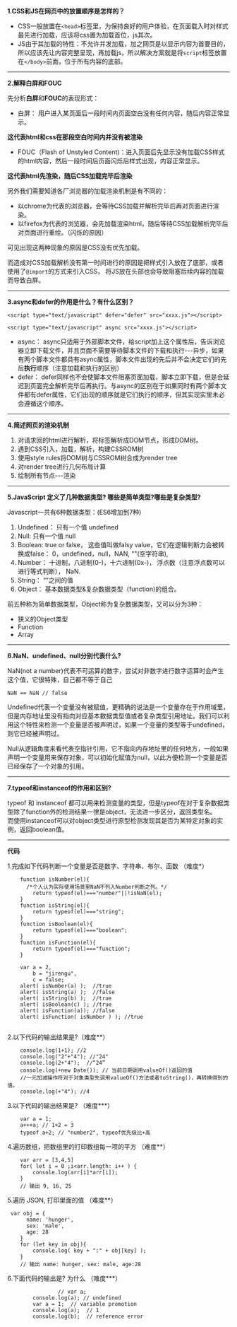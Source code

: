**1.CSS和JS在网页中的放置顺序是怎样的？**

- CSS一般放置在`<head>`标签里，为保持良好的用户体验，在页面载入时对样式最先进行加载，应该将css置为加载首位，js其次。    
- JS由于其加载的特性：不允许并发加载，加之网页是以显示内容为首要目的，所以应该先让内容完整呈现，再加载js，所以解决方案就是将`script`标签放置在`</body>`前面，位于所有内容的底部。    

---

**2.解释白屏和FOUC**   

先分析**白屏**和**FOUC**的表现形式： 

- 白屏： 用户进入某页面后一段时间内页面空白没有任何内容，随后内容正常显示。    

**这代表html和css在那段空白时间内并没有被渲染**    

- FOUC（Flash of Unstyled Content)：进入页面后先显示没有加载CSS样式的html内容，然后一段时间后页面闪烁后样式出现，内容正常显示。     

**这代表html先渲染，随后CSS加载完毕后渲染**    

另外我们需要知道各厂浏览器的加载渲染机制是有不同的：   

- 以chrome为代表的浏览器，会等待CSS加载并解析完毕后再对页面进行渲染。
- 以firefox为代表的浏览器，会先加载渲染html，随后等待CSS加载解析完毕后对页面进行重绘。（闪烁的原因）    

可见出现这两种现象的原因是CSS没有优先加载。

而造成对CSS加载解析没有第一时间进行的原因是把样式引入放在了底部，或者使用了`@import`的方式来引入CSS， 将JS放在头部也会导致阻塞后续内容的加载而导致白屏。    

---

**3.async和defer的作用是什么？有什么区别？**    

```
<script type="text/javascript" defer="defer" src="xxxx.js"></script>

<script type="text/javascript" async src="xxxx.js"></script>
```

- async： async只适用于外部脚本文件，给script加上这个属性后，告诉浏览器立即下载文件，并且页面不需要等待脚本文件的下载和执行---异步，如果有两个脚本文件都具有async属性，脚本文件出现的先后并不会决定它们的先后**执行**顺序（注意加载和执行的区别）
- defer： defer同样也不会使脚本文件阻塞页面加载，脚本立即下载，但是会延迟到页面完全解析完毕后再执行。与async的区别在于如果同时有两个脚本文件都有defer属性，它们出现的顺序就是它们执行的顺序，但其实现实里未必会遵循这个顺序。    
- ---

**4.简述网页的渲染机制**    

1. 对请求回的html进行解析，将标签解析成DOM节点，形成DOM树。
2. 遇到CSS引入，加载，解析，构建CSSROM树
3. 使用style rules将DOM树与CSSROM树合成为render tree
4. 对render tree进行几何布局计算
5. 绘制所有节点---渲染    

---

**5.JavaScript 定义了几种数据类型? 哪些是简单类型?哪些是复杂类型?**    

Javascript一共有6种数据类型：(ES6增加到7种)    

1. Undefined： 只有一个值 undefined
2. Null: 只有一个值 null
3. Boolean: true or false， 这些值叫做falsy value，它们在逻辑判断力会被转换成false： 0，undefined，null，NAN, ""(空字符串), 
4. Number： 十进制，八进制(0-)，十六进制(0x-)， 浮点数（注意浮点数可以进行等式判断）， NaN.
5. String： “”之间的值
6. Object： 基本数据类型&复杂数据类型（function)的组合。

前五种称为简单数据类型，Object称为复杂数据类型，又可以分为3种： 

- 狭义的Object类型
- Function
- Array

---

**6.NaN、undefined、null分别代表什么?**    

NaN(not a number)代表不可运算的数字，尝试对非数字进行数字运算时会产生这个值，它很特殊，自己都不等于自己

```
NaN == NaN // false
```

Undefined代表一个变量没有被赋值，更精确的说法是一个变量存在于作用域里，但是内存地址里没有指向对应基本数据类型值或者复杂类型引用地址。我们可以利用这个特性来检测一个变量是否被声明过，如果一个变量的类型等于undefined，则它已经被声明过。    

Null从逻辑角度来看代表空指针引用，它不指向内存地址里的任何地方，一般如果声明一个变量用来保存对象，可以初始化赋值为null，以此方便检测一个变量是否已经保存了一个对象的引用。    

---

**7.typeof和instanceof的作用和区别?**    

typeof 和 instanceof 都可以用来检测变量的类型，但是typeof在对于复杂数据类型除了function外的检测结果一律是object，无法进一步区分，返回类型名。    
而使用instanceof可以对object类型进行原型检测发现其是否为某特定对象的实例，返回boolean值。   

---

**代码**    

1.完成如下代码判断一个变量是否是数字、字符串、布尔、函数 （难度*）

```
    function isNumber(el){
	  /*个人认为实际使用场景里NaN不列入Number判断之列。*/
		return typeof(el)==="number"||!isNaN(el);
    }
    function isString(el){
	    return typeof(el)==="string";
    }
    function isBoolean(el){
	    return typeof(el)==="boolean";
    }
    function isFunction(el){
	    return typeof(el)==="function";
    }

    var a = 2,
        b = "jirengu",
        c = false;
    alert( isNumber(a) );  //true
    alert( isString(a) );  //false
    alert( isString(b) );  //true
    alert( isBoolean(c) ); //true
    alert( isFunction(a)); //false
    alert( isFunction( isNumber ) ); //true
    
```

2.以下代码的输出结果是?（难度**）   

```
    console.log(1+1); //2
    console.log("2"+"4"); //"24"
    console.log(2+"4");  //“24”
    console.log(+new Date()); // 当前日期调用valueOf()返回的值
    //一元加减操作符对于对象类型先调用valueOf()方法或者toString()，再转换得到的值。
    console.log(+"4"); //4
```

3.以下代码的输出结果是? （难度***）    

```
    var a = 1;
    a+++a; // 1+2 = 3
    typeof a+2; // "number2", typeof优先级比+高
```

4.遍历数组，把数组里的打印数组每一项的平方 （难度**）    

```
    var arr = [3,4,5]
    for( let i = 0 ;i<arr.length: i++ ) {
	    console.log(arr[i]*arr[i]);
    }
    // 输出 9, 16, 25
```

5.遍历 JSON, 打印里面的值 （难度**）    

```
 var obj = {
      name: 'hunger',
      sex: 'male',
      age: 28
    }
    for (let key in obj){
	    console.log( key + ":" + obj[key] );
    }
    // 输出 name: hunger, sex: male, age:28
```

6.下面代码的输出是? 为什么 （难度***）

```
				// var a;
        console.log(a); // undefined
        var a = 1;  // variable promotion
        console.log(a);  // 1
        console.log(b);  // reference error
```